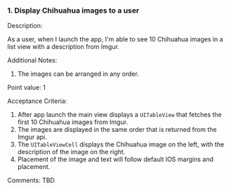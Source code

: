 ### 1. Display Chihuahua images to a user

Description:

As a user, when I launch the app, I'm able to see 10 Chihuahua images in a list view with a description from Imgur.

Additional Notes:

1. The images can be arranged in any order.

Point value: 1

Acceptance Criteria:

1. After app launch the main view displays a `UITableView` that fetches the first 10 Chihuahua images from Imgur.
2. The images are displayed in the same order that is returned from the Imgur api.
3. The `UITableViewCell` displays the Chihuahua image on the left, with the description of the image on the right.
4. Placement of the image and text will follow default IOS margins and placement.

Comments: TBD